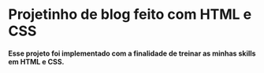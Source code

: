 # Projetinho de blog feito com HTML e CSS

#### Esse projeto foi implementado com a finalidade de treinar as minhas skills em HTML e CSS.


